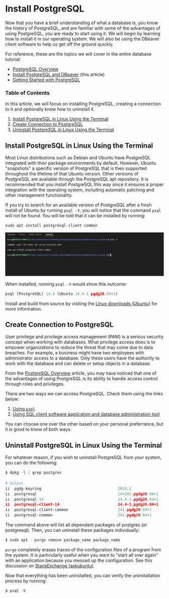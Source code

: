 # Install PostgreSQL

Now that you have a brief understanding of what a database is, you know the history of PostgreSQL, and are familiar with some of the advantages of using PostgreSQL, you are ready to start using it. We will begin by learning how to install it in our operating system. We will also be using the DBeaver client software to help us get off the ground quickly.

For reference, these are the topics we will cover in the entire database tutorial:

- [PostgreSQL Overview](00_postgresql_overview.md)
- [Install PostgreSQL and DBeaver](01_install_postgresql.md) (this article)
- [Getting Started with PostgreSQL](03_getting_started_with_postgresql.md)

### Table of Contents

In this article, we will focus on installing PostgreSQL, creating a connection to it and optionally know how to uninstall it.

1. [Install PostgreSQL in Linux Using the Terminal](#install-postgresql-in-linux-using-the-terminal)
2. [Create Connection to PostgreSQL](#create-connection-to-postgresql)
3. [Uninstall PostgreSQL in Linux Using the Terminal](#uninstall-postgresql-in-linux-using-the-terminal)


## Install PostgreSQL in Linux Using the Terminal

Most Linux distributions such as Debian and Ubuntu have PostgreSQL integrated with their package environments by default. However, Ubuntu "snapshots" a specific version of PostgreSQL that is then supported throughout the lifetime of that Ubuntu version. Other versions of PostgreSQL are available through the PostgreSQL apt repository. It is recommended that you install PostgreSQL this way since it ensures a proper integration with the operating system, including automatic patching and other management functionality.

If you try to search for an available version of PostgreSQL after a fresh install of Ubuntu by running `psql -V`, you will notice that the command `psql` will not be found. You will be told that it can be installed by running:

```python
sudo apt install postgresql-client-common
```

![No postresql](/images/databases/postgresql/no_postgresql.png)

When installed, running `psql -V` would show this outcome:

```python
psql (PostgreSQL) 14.4 (Ubuntu 14.4-1.pgdg20.04+1)
```

Install and build from source by visiting the [Linux downloads (Ubuntu)](https://www.postgresql.org/download/linux/ubuntu/) for more information.


## Create Connection to PostgreSQL

User privilege and privilege access management (PAM) is a serious security concept when working with databases. What privilege access does is to empower organizations to reduce the threat that may come due to data breaches. For example, a business might have two employees with administrator access to a database. Only these users have the authority to work with the database and can delete or setup objects in a database.

From the [PostgreSQL Overview](postgresql.md) article, you may have noticed that one of the advantages of using PostgreSQL is its ability to handle access control through roles and privileges. 

There are two ways we can access PostgreSQL. Check them using the links below:

1. [Using `psql`](/databases/access_postgresql/psql.md)
2. [Using SQL client software application and database administration tool](/databases/access_postgresql/dbeaver.md)

You can choose one over the other based on your personal preferrance, but it is good to know of both ways.


## Uninstall PostgreSQL in Linux Using the Terminal

For whatever reason, if you wish to uninstall PostgreSQL from your system, you can do the following:

```python
$ dpkg -l | grep postgres

# Output
ii  pgdg-keyring                                  2018.2                               all          keyring for apt.postgresql.org
ii  postgresql                                    14+242.pgdg20.04+1                   all          object-relational SQL database (supported version)
ii  postgresql-14                                 14.4-1.pgdg20.04+1                   amd64        The World's Most Advanced Open Source Relational Database
ii  postgresql-client-14                          14.4-1.pgdg20.04+1                   amd64        front-end programs for PostgreSQL 14
ii  postgresql-client-common                      241.pgdg20.04+1                      all          manager for multiple PostgreSQL client versions
ii  postgresql-common                             241.pgdg20.04+1                      all          PostgreSQL database-cluster manager
```

The command above will list all dependant packages of postgres (or postgresql). Then, you can uninstall these packages individually:

```python
$ sudo apt --purge remove package_name package_name
```

`purge` completely erases traces of the configuration files of a program from the system. It is particularly useful when you want to "start all over again" with an application because you messed up the configuration. See this discussion on [StackExchange (askubuntu)](https://askubuntu.com/a/187891/789542).

Now that everything has been uninstalled, you can verify the uninstallation process by running:

```python
$ psql -V
```
